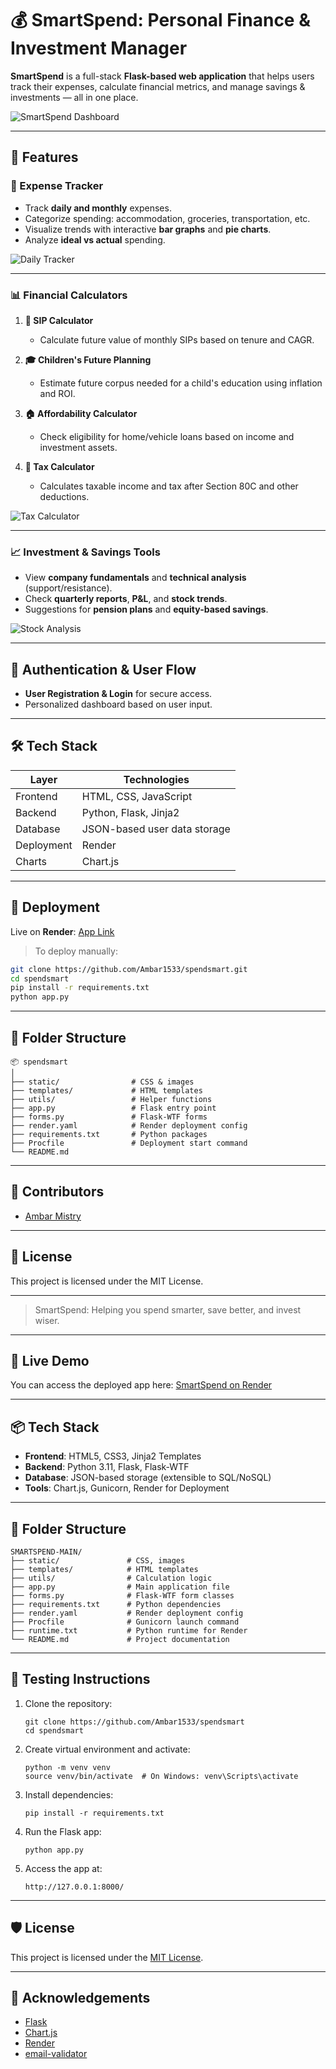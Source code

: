 # 💰 SmartSpend: Personal Finance & Investment Manager

**SmartSpend** is a full-stack **Flask-based web application** that helps users track their expenses, calculate financial metrics, and manage savings & investments — all in one place.

![SmartSpend Dashboard](https://github.com/user-attachments/assets/2a0428d8-d87c-4492-809a-0a47cc8dc438)

---

## 🚀 Features

### 🧾 Expense Tracker
- Track **daily and monthly** expenses.
- Categorize spending: accommodation, groceries, transportation, etc.
- Visualize trends with interactive **bar graphs** and **pie charts**.
- Analyze **ideal vs actual** spending.

![Daily Tracker](https://github.com/user-attachments/assets/addb9baa-a1ec-4f40-89de-675f847648fb)

---

### 📊 Financial Calculators

1. **📅 SIP Calculator**
   - Calculate future value of monthly SIPs based on tenure and CAGR.

2. **🎓 Children's Future Planning**
   - Estimate future corpus needed for a child's education using inflation and ROI.

3. **🏠 Affordability Calculator**
   - Check eligibility for home/vehicle loans based on income and investment assets.

4. **💸 Tax Calculator**
   - Calculates taxable income and tax after Section 80C and other deductions.

![Tax Calculator](https://github.com/user-attachments/assets/e8a5f183-101e-4eb6-b28d-718b1c755a13)

---

### 📈 Investment & Savings Tools

- View **company fundamentals** and **technical analysis** (support/resistance).
- Check **quarterly reports**, **P&L**, and **stock trends**.
- Suggestions for **pension plans** and **equity-based savings**.

![Stock Analysis](https://github.com/user-attachments/assets/e242481d-4709-4b95-9c58-4ec02e53ab3e)

---

## 🔐 Authentication & User Flow

- **User Registration & Login** for secure access.
- Personalized dashboard based on user input.

---

## 🛠️ Tech Stack

| Layer       | Technologies                 |
|-------------|------------------------------|
| Frontend    | HTML, CSS, JavaScript        |
| Backend     | Python, Flask, Jinja2        |
| Database    | JSON-based user data storage |
| Deployment  | Render                       |
| Charts      | Chart.js                     |

---

## 🚀 Deployment

Live on **Render**: [App Link](https://spendsmart-9oph.onrender.com)

> To deploy manually:
```bash
git clone https://github.com/Ambar1533/spendsmart.git
cd spendsmart
pip install -r requirements.txt
python app.py
```

---

## 📁 Folder Structure

```
📦 spendsmart
│
├── static/                # CSS & images
├── templates/             # HTML templates
├── utils/                 # Helper functions
├── app.py                 # Flask entry point
├── forms.py               # Flask-WTF forms
├── render.yaml            # Render deployment config
├── requirements.txt       # Python packages
├── Procfile               # Deployment start command
└── README.md
```

---

## 🤝 Contributors

- [Ambar Mistry](https://github.com/Ambar1533)

---

## 📃 License

This project is licensed under the MIT License.

---

> SmartSpend: Helping you spend smarter, save better, and invest wiser.
---

## 🚀 Live Demo

You can access the deployed app here: [SmartSpend on Render](https://spendsmart-9oph.onrender.com)

---

## 📦 Tech Stack

- **Frontend**: HTML5, CSS3, Jinja2 Templates
- **Backend**: Python 3.11, Flask, Flask-WTF
- **Database**: JSON-based storage (extensible to SQL/NoSQL)
- **Tools**: Chart.js, Gunicorn, Render for Deployment

---

## 📂 Folder Structure

```
SMARTSPEND-MAIN/
├── static/               # CSS, images
├── templates/            # HTML templates
├── utils/                # Calculation logic
├── app.py                # Main application file
├── forms.py              # Flask-WTF form classes
├── requirements.txt      # Python dependencies
├── render.yaml           # Render deployment config
├── Procfile              # Gunicorn launch command
├── runtime.txt           # Python runtime for Render
└── README.md             # Project documentation
```

---

## 🧪 Testing Instructions

1. Clone the repository:
   ```
   git clone https://github.com/Ambar1533/spendsmart
   cd spendsmart
   ```

2. Create virtual environment and activate:
   ```
   python -m venv venv
   source venv/bin/activate  # On Windows: venv\Scripts\activate
   ```

3. Install dependencies:
   ```
   pip install -r requirements.txt
   ```

4. Run the Flask app:
   ```
   python app.py
   ```

5. Access the app at:
   ```
   http://127.0.0.1:8000/
   ```

---

## 🛡️ License

This project is licensed under the [MIT License](LICENSE).

---

## 🙌 Acknowledgements

- [Flask](https://flask.palletsprojects.com/)
- [Chart.js](https://www.chartjs.org/)
- [Render](https://render.com/)
- [email-validator](https://pypi.org/project/email-validator/)
